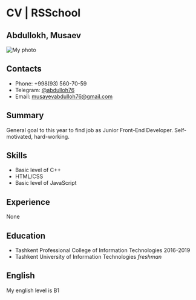 # CV | RSSchool

## Abdullokh, Musaev

![My photo](https://github.com/Abdulloh76/rsschool-cv/images/my-photo.jpg)

## Contacts
* Phone: +998(93) 560-70-59
* Telegram: [@abdulloh76](https://t.me/abdulloh76)
* Email: [musayevabdulloh76@gmail.com](mailto:musayevabdulloh76@gmail.com)

## Summary

General goal to this year to find job as Junior Front-End Developer. Self-motivated, hard-working.

## Skills

* Basic level of C++
* HTML/CSS
* Basic level of JavaScript

## Experience

None

## Education

* Tashkent Professional College of Information Technologies 2016-2019
* Tashkent University of Information Technologies *freshman*

## English

My english level is B1

